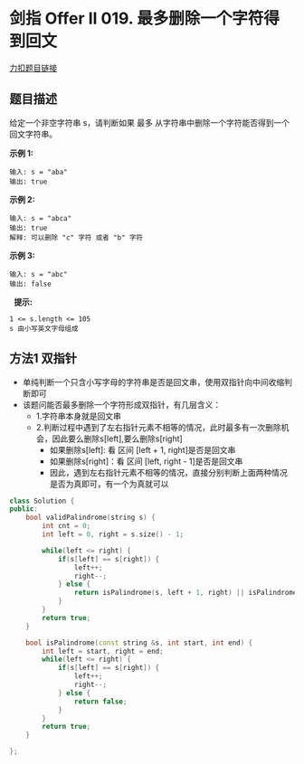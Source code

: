 <p id="最多删除一个字符得到回文"></p>

# 剑指 Offer II 019. 最多删除一个字符得到回文  

[力扣题目链接](https://leetcode.cn/problems/RQku0D/)       


## 题目描述  

给定一个非空字符串 s，请判断如果 最多 从字符串中删除一个字符能否得到一个回文字符串。


**示例 1:**

    输入: s = "aba"
    输出: true

**示例 2:**

    输入: s = "abca"
    输出: true
    解释: 可以删除 "c" 字符 或者 "b" 字符

**示例 3:**

    输入: s = "abc"
    输出: false
 
**提示:**

    1 <= s.length <= 105
    s 由小写英文字母组成  


## 方法1  双指针  

* 单纯判断一个只含小写字母的字符串是否是回文串，使用双指针向中间收缩判断即可  
* 该题问能否最多删除一个字符形成双指针，有几层含义：
    * 1.字符串本身就是回文串  
    * 2.判断过程中遇到了左右指针元素不相等的情况，此时最多有一次删除机会，因此要么删除s[left],要么删除s[right]  
        * 如果删除s[left]: 看 区间 [left + 1, right]是否是回文串 
        * 如果删除s[right]：看 区间 [left, right - 1]是否是回文串 
        * 因此，遇到左右指针元素不相等的情况，直接分别判断上面两种情况是否为真即可，有一个为真就可以

```cpp
class Solution {
public:
    bool validPalindrome(string s) {
        int cnt = 0;
        int left = 0, right = s.size() - 1;

        while(left <= right) {
            if(s[left] == s[right]) {
                left++;
                right--;
            } else {
                return isPalindrome(s, left + 1, right) || isPalindrome(s, left, right - 1);
            }
        }
        return true;
    }

    bool isPalindrome(const string &s, int start, int end) {
        int left = start, right = end;
        while(left <= right) {
            if(s[left] == s[right]) {
                left++;
                right--;
            } else {
                return false;
            }
        }
        return true;
    }

};
```
